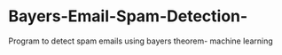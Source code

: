# Bayers-Email-Spam-Detection-
Program to detect spam emails using bayers theorem- machine learning
